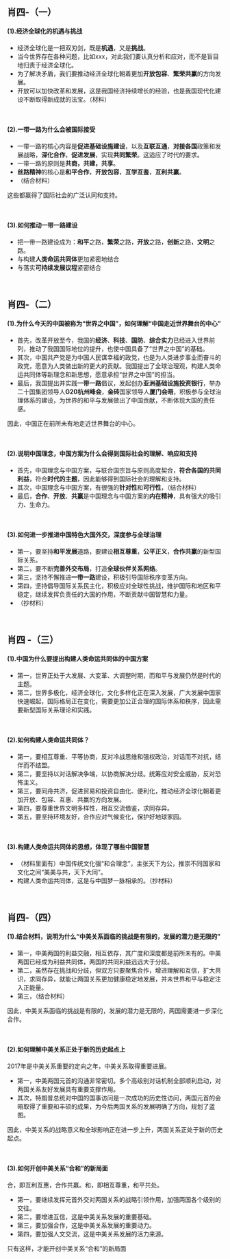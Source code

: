 ##	肖四-（一）

####	(1).经济全球化的机遇与挑战

*	经济全球化是一把双刃剑，既是**机遇**，又是**挑战**。
*	当今世界存在各种问题，比如xxx，对此我们要认真分析和应对，而不是盲目地归责于经济全球化。
*	为了解决矛盾，我们要推动经济全球化朝着更加**开放包容**、**繁荣共赢**的方向发展。
*	开放可以加快改革和发展，这是我国经济持续增长的经验，也是我国现代化建设不断取得新成就的法宝。（材料）

<br/>

####	(2).一带一路为什么会被国际接受

*	一带一路的核心内容是**促进基础设施建设**，以及**互联互通**，**对接各国**政策和发展战略，**深化合作**，**促进发展**，实现**共同繁荣**。这适应了时代的要求。
*	一带一路的原则是**共商，共建，共享**。
*	**丝路精神**的核心是**和平合作**，**开放包容**，**互学互鉴**，**互利共赢**。
*   （结合材料）

这些都赢得了国际社会的广泛认同和支持。


<br/>

####	(3).如何推动一带一路建设

*	把一带一路建设成为：**和平**之路，**繁荣**之路，**开放**之路，**创新**之路，**文明**之路。
*	与构建**人类命运共同体**更加紧密地结合
*	与落实**可持续发展议程**紧密结合

<br/>

##	肖四-（二）

####	(1).为什么今天的中国被称为“世界之中国”，如何理解“中国走近世界舞台的中心”

*	首先，改革开放至今，我国的**经济**、**科技**、**国防**、**综合实力**已经进入世界前列，推动了我国国际地位的提升，也使中国具备了“世界之中国”的基础。
*	其次，中国共产党是为中国人民谋幸福的政党，也是为人类进步事业而奋斗的政党，愿意为人类做出新的更大的贡献。我国提出了全球治理观，构建人类命运共同体等新理念和新思想，愿意承担“世界之中国”的担当。
*	最后，我国提出并实践**一带一路**倡议，发起创办**亚洲基础设施投资银行**，举办二十国集团领导人**G20杭州峰会**，**金砖**国家领导人**厦门会晤**，积极参与全球治理体系的建设，为世界的和平与发展做出了中国贡献，不断体现大国的责任感。

因此，中国正在前所未有地走近世界舞台的中心。

<br/>

####	(2).说明中国理念，中国方案为什么会得到国际社会的理解、响应和支持

*	首先，中国理念与中国方案，与联合国宗旨与原则高度契合，**符合各国的共同利益**，符合**时代的主题**，因此能够得到国际社会的理解和支持。
*	其次，中国理念与中国方案，有很强的**针对性**和**可行性**，（结合材料）
*	最后，**合作**、**开放**、**共赢**是中国理念与中国方案的**内在精神**，具有强大的吸引力、生命力。

<br/>

####	(3).如何进一步推进中国特色大国外交，深度参与全球治理

*	第一，要坚持**和平发展**道路，要建设**相互尊重**，**公平正义**，**合作共赢**的新型国际关系。
*	第二，要不断**完善外交布局**，打造**全球伙伴关系网络**。
*	第三，坚持不懈推进**一带一路**建设，积极引导国际秩序变革方向。
*	第四，坚持倡导国际关系民主化，积极应对全球性挑战，维护国际和地区和平稳定，继续发挥负责任的大国的作用，不断贡献中国智慧和力量。
*	（抄材料）

<br/>

##	肖四 -（三）

####	(1).中国为什么要提出构建人类命运共同体的中国方案

*	第一，世界正处于大发展、大变革、大调整时期，而和平与发展仍然是时代的主题。
*	第二，世界多极化，经济全球化，文化多样化正在深入发展，广大发展中国家快速崛起，国际格局正在变化，需要更加公正合理的国际体系和秩序，因此需要新型国际关系理论和实践。

<br/>

####	(2).如何构建人类命运共同体？

*	第一，要相互尊重、平等协商，反对冷战思维和强权政治，对话而不对抗，结伴而不结盟。
*	第二，要坚持以对话解决争端，以协商解决分歧。统筹应对安全威胁，反对恐怖主义。
*	第三，要同舟共济，促进贸易和投资自由化、便利化，推动经济全球化朝着更加开放、包容、互惠、共赢的方向发展。
*	第四，要尊重世界文明多样性，相互交流借鉴，求同存异。
*	第五，要坚持环境友好，合作应对气候变化，保护好地球家园。

<br/>

####	(3).构建人类命运共同体的思想，体现了哪些中国智慧

*	（材料里面有）中国传统文化强“和合理念”，主张天下为公，推崇不同国家和文化之间“美美与共，天下大同”。
*	构建人类命运共同体，这是与中国梦一脉相承的。（抄材料）

<br/>

##	肖四-（四）

####	(1).结合材料，说明为什么“中美关系面临的挑战是有限的，发展的潜力是无限的”

*	第一，中美两国的利益交融，相互依存，其广度和深度都是前所未有的。中美两国已经成为利益共同体，两国的共同利益远远大于分歧。
*	第二，虽然存在挑战和分歧，但双方只要聚焦合作，增进理解和互信，扩大共识，求同存异，就能让两国关系更加健康稳定地发展，并未世界和平与稳定注入正能量。
*	第三，（结合材料）

因此，中美关系面临的挑战是有限的，发展的潜力是无限的，两国需要进一步深化合作。

<br/>

####	(2).如何理解中美关系正处于新的历史起点上

2017年是中美关系重要的定向之年，中美关系取得重要进展。

*	第一，中美两国元首的沟通非常密切。多个高级别对话机制全部顺利启动，对两国关系友好发展具有重要支撑作用。
*	其次，特朗普总统对中国的国事访问是一次成功的历史性访问，两国元首的会晤取得了重要和丰硕的成果，为今后两国关系的发展明确了方向，规划了蓝图。

因此，中美关系的战略意义和全球影响正在进一步上升，两国关系正处于新的历史起点。

<br/>

####	(3).如何开创中美关系“合和”的新局面

合，即互利互惠，合作共赢。和，即相互尊重，和平共处。

*	第一，要继续发挥元首外交对两国关系的战略引领作用，加强两国各个级别的交往。
*	第二，要增进互信，这是中美关系发展的重要基础。
*	第三，要加强合作，这是中美关系发展的重要动力。
*	第四，要加强人文交流，这是中美关系发展的活力来源。

只有这样，才能开创中美关系“合和”的新局面

<br/>
